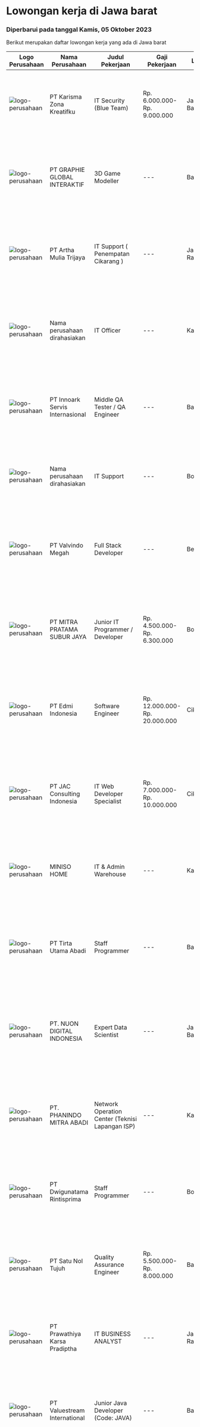 
  # Lowongan kerja di Jawa barat

  ### Diperbarui pada tanggal Kamis, 05 Oktober 2023

  Berikut merupakan daftar lowongan kerja yang ada di Jawa barat

  |Logo Perusahaan | Nama Perusahaan | Judul Pekerjaan | Gaji Pekerjaan | Lokasi | Deskripsi | Tanggal diunggah | Pranala |
  | -------------- | --------------- | --------------- | --------- | --------- | -------------- | ------- | ----------- |
  |![logo-perusahaan](https://image-service-cdn.seek.com.au/abe5211582a45d2a5ec8c5dca55caec4b4806ad1/ee4dce1061f3f616224767ad58cb2fc751b8d2dc)|PT Karisma Zona Kreatifku|IT Security (Blue Team)|Rp. 6.000.000-Rp. 9.000.000|Jawa Barat|Job Description:- Assist and support client on how to use Pensieve’s cyber security software Help client if they encounter trouble Troubleshoot and...|Rabu, 04 Oktober 2023|https://www.jobstreet.co.id/id/job/it-security-blue-team-4487874?token=0~abe7e9f3-91fe-4acc-8212-58adc1cc2078&sectionRank=1&jobId=jobstreet-id-job-4487874|
|![logo-perusahaan](https://image-service-cdn.seek.com.au/4cf2a680e40684f2c1e45f1d04725525a26ebc67/ee4dce1061f3f616224767ad58cb2fc751b8d2dc)|PT GRAPHIE GLOBAL INTERAKTIF|3D Game Modeller|---|Bali|Job Responsibilities: Creating 3D Model character for game Smoothing a 3D file Editing 3D File UV Unwrap texturing Humanoid Rigging Required Software...|Selasa, 03 Oktober 2023|https://www.jobstreet.co.id/id/job/3d-game-modeller-4486438?token=0~abe7e9f3-91fe-4acc-8212-58adc1cc2078&sectionRank=2&jobId=jobstreet-id-job-4486438|
|![logo-perusahaan](https://image-service-cdn.seek.com.au/2abf327a93a1e5299bef2229675477630a636588/ee4dce1061f3f616224767ad58cb2fc751b8d2dc)|PT Artha Mulia Trijaya|IT Support ( Penempatan Cikarang )|---|Jakarta Raya|Kualifikasi : Mempunyai Kendaraan (Motor) Sendiri Mampu Bekerja Dalam Work Under Pressure &amp; Bekerja Dalam Target Jujur, Bertanggung Jawab, Tepat...|Kamis, 05 Oktober 2023|https://www.jobstreet.co.id/id/job/it-support-penempatan-cikarang-4489277?token=0~abe7e9f3-91fe-4acc-8212-58adc1cc2078&sectionRank=3&jobId=jobstreet-id-job-4489277|
|![logo-perusahaan](https://i.ibb.co/sqvTCh9/112815900-stock-vector-no-image-available-icon-flat-vector.webp)|Nama perusahaan dirahasiakan|IT Officer|---|Karawang|Requirement : Candidate must possess at least a Bachelor’s degree in Computer Science, Informatics or Engineering; Able to speak English is a must;...|Rabu, 04 Oktober 2023|https://www.jobstreet.co.id/id/job/it-officer-4488776?token=0~abe7e9f3-91fe-4acc-8212-58adc1cc2078&sectionRank=4&jobId=jobstreet-id-job-4488776|
|![logo-perusahaan](https://image-service-cdn.seek.com.au/5f8b109dba2d1bd12e0f98858b63c67a0c0b684e/ee4dce1061f3f616224767ad58cb2fc751b8d2dc)|PT Innoark Servis Internasional|Middle QA Tester / QA Engineer|---|Bandung|What will you be doing?  Developing Test Strategies, Test Plans, and Test Cases  Maintaining and enhancing a QA process and adhering to it Testing,...|Rabu, 04 Oktober 2023|https://www.jobstreet.co.id/id/job/middle-qa-tester-qa-engineer-4487966?token=0~abe7e9f3-91fe-4acc-8212-58adc1cc2078&sectionRank=5&jobId=jobstreet-id-job-4487966|
|![logo-perusahaan](https://i.ibb.co/sqvTCh9/112815900-stock-vector-no-image-available-icon-flat-vector.webp)|Nama perusahaan dirahasiakan|IT Support|---|Bogor|Responsibilities : Responsible for supporting &amp; Maintain user. First level IT support, troubleshooting, investigation issues. Analyze &amp;...|Rabu, 04 Oktober 2023|https://www.jobstreet.co.id/id/job/it-support-4487924?token=0~abe7e9f3-91fe-4acc-8212-58adc1cc2078&sectionRank=6&jobId=jobstreet-id-job-4487924|
|![logo-perusahaan](https://image-service-cdn.seek.com.au/70d6b7fd5fce0dbf23d54220e71f847b1585a684/ee4dce1061f3f616224767ad58cb2fc751b8d2dc)|PT Valvindo Megah|Full Stack Developer|---|Bekasi|Requirement: Strong with Golang, Python, NodeTs programming Understand Domain Driven Design Experience with mobile application (Android, react-native)...|Rabu, 04 Oktober 2023|https://www.jobstreet.co.id/id/job/full-stack-developer-4488102?token=0~abe7e9f3-91fe-4acc-8212-58adc1cc2078&sectionRank=7&jobId=jobstreet-id-job-4488102|
|![logo-perusahaan](https://image-service-cdn.seek.com.au/74d3f0844bd6e3fd0304299ccee088d78effe887/ee4dce1061f3f616224767ad58cb2fc751b8d2dc)|PT MITRA PRATAMA SUBUR JAYA|Junior IT Programmer / Developer|Rp. 4.500.000-Rp. 6.300.000|Bogor|Deskripsi pekerjaan Memahami pemrograman object OOP Menguasai bahasa pemograman PHP atau .NET Memahami konsep dasar networking Familiar dengan...|Rabu, 04 Oktober 2023|https://www.jobstreet.co.id/id/job/junior-it-programmer-developer-4488866?token=0~abe7e9f3-91fe-4acc-8212-58adc1cc2078&sectionRank=8&jobId=jobstreet-id-job-4488866|
|![logo-perusahaan](https://image-service-cdn.seek.com.au/e5146e3ca6a9fb317c40c24c615e654dfa5c7a2c/ee4dce1061f3f616224767ad58cb2fc751b8d2dc)|PT Edmi Indonesia|Software Engineer|Rp. 12.000.000-Rp. 20.000.000|Cikarang|Key Responsibilities: Develop high-quality software solutions using C#, .Net Core, Blazor, Angular, and MSSQL. Collaborate with cross-functional teams...|Senin, 02 Oktober 2023|https://www.jobstreet.co.id/id/job/software-engineer-4485875?token=0~abe7e9f3-91fe-4acc-8212-58adc1cc2078&sectionRank=9&jobId=jobstreet-id-job-4485875|
|![logo-perusahaan](https://image-service-cdn.seek.com.au/c49efa36d49a08578313ebbd6244ed4f2892598a/ee4dce1061f3f616224767ad58cb2fc751b8d2dc)|PT JAC Consulting Indonesia|IT Web Developer Specialist|Rp. 7.000.000-Rp. 10.000.000|Cikarang|Key Responsibilities: Collaborate with cross-functional teams to gather and analyze requirements. Design and develop responsive web applications using...|Rabu, 04 Oktober 2023|https://www.jobstreet.co.id/id/job/it-web-developer-specialist-4488847?token=0~abe7e9f3-91fe-4acc-8212-58adc1cc2078&sectionRank=10&jobId=jobstreet-id-job-4488847|
|![logo-perusahaan](https://image-service-cdn.seek.com.au/5015c923643205f40e04b1320d3ca96f060ce030/ee4dce1061f3f616224767ad58cb2fc751b8d2dc)|MINISO HOME|IT & Admin Warehouse|---|Karawang|Job Descriptions : Responsible for the user operation support of the company information system (SAP, POS, OA.) to ensure system stability and...|Selasa, 03 Oktober 2023|https://www.jobstreet.co.id/id/job/it-admin-warehouse-4487608?token=0~abe7e9f3-91fe-4acc-8212-58adc1cc2078&sectionRank=11&jobId=jobstreet-id-job-4487608|
|![logo-perusahaan](https://image-service-cdn.seek.com.au/1b6398925b090e75154e64e00c0423c8d3fbf96b/ee4dce1061f3f616224767ad58cb2fc751b8d2dc)|PT Tirta Utama Abadi|Staff Programmer|---|Bandung|Kualifikasi :- Usia maksimal 30 tahun- Pendidikan minimal D3/S1 Ilmu Komputer / Informatika, GPA 2,75- Berpengalaman sebagai programmer minimal 2...|Rabu, 04 Oktober 2023|https://www.jobstreet.co.id/id/job/staff-programmer-4488925?token=0~abe7e9f3-91fe-4acc-8212-58adc1cc2078&sectionRank=12&jobId=jobstreet-id-job-4488925|
|![logo-perusahaan](https://image-service-cdn.seek.com.au/632d71a634efb9c715c4215c395013e5f407ac42/ee4dce1061f3f616224767ad58cb2fc751b8d2dc)|PT. NUON DIGITAL INDONESIA|Expert Data Scientist|---|Jawa Barat|Tanggung Jawab Utama: Menganalisis data dengan menggunakan teknik-teknik analisis statistik dan machine learning untuk mengidentifikasi tren, pola,...|Rabu, 04 Oktober 2023|https://www.jobstreet.co.id/id/job/expert-data-scientist-4489067?token=0~abe7e9f3-91fe-4acc-8212-58adc1cc2078&sectionRank=13&jobId=jobstreet-id-job-4489067|
|![logo-perusahaan](https://image-service-cdn.seek.com.au/3915765229cd0415cf9b69f0745294d046975efa/ee4dce1061f3f616224767ad58cb2fc751b8d2dc)|PT. PHANINDO MITRA ABADI|Network Operation Center (Teknisi Lapangan ISP)|---|Karawang|Description : Tidak takut ketinggian Pendidikan min SMA/SMK sederajat teknik komputer Pendidikan D3 lulusan komputer dan jaringan Pengalaman min 1 thn...|Selasa, 03 Oktober 2023|https://www.jobstreet.co.id/id/job/network-operation-center-teknisi-lapangan-isp-4486426?token=0~abe7e9f3-91fe-4acc-8212-58adc1cc2078&sectionRank=14&jobId=jobstreet-id-job-4486426|
|![logo-perusahaan](https://image-service-cdn.seek.com.au/93ecdf5a0f7d10927a38ce2692aee131e78c0eb2/ee4dce1061f3f616224767ad58cb2fc751b8d2dc)|PT Dwigunatama Rintisprima|Staff Programmer|---|Bogor|Tugas &amp; tanggung jawab: Memastikan aplikasi internal Perusahaan berjalan dengan baik. Melakukan troubleshooting dan upgrade aplikasi bila...|Senin, 02 Oktober 2023|https://www.jobstreet.co.id/id/job/staff-programmer-4485798?token=0~abe7e9f3-91fe-4acc-8212-58adc1cc2078&sectionRank=15&jobId=jobstreet-id-job-4485798|
|![logo-perusahaan](https://image-service-cdn.seek.com.au/ac1f0f1c4b4771705887f5d7ceecbff51026a492/ee4dce1061f3f616224767ad58cb2fc751b8d2dc)|PT Satu Nol Tujuh|Quality Assurance Engineer|Rp. 5.500.000-Rp. 8.000.000|Bandung|Requirements:Good English skillGood programming skillAble to speak Japanese is more preferableWilling to learn JapaneseMust have fighting spiritHard...|Selasa, 03 Oktober 2023|https://www.jobstreet.co.id/id/job/quality-assurance-engineer-4487689?token=0~abe7e9f3-91fe-4acc-8212-58adc1cc2078&sectionRank=16&jobId=jobstreet-id-job-4487689|
|![logo-perusahaan](https://image-service-cdn.seek.com.au/6c429ef17e064ec21f637a2a07c14b7b78a74501/ee4dce1061f3f616224767ad58cb2fc751b8d2dc)|PT Prawathiya Karsa Pradiptha|IT BUSINESS ANALYST|---|Jakarta Raya|Gathering requirement from user / client Create Mock Up Design (Ex. Using Ms Visio, et cetera) Create flowchart of system (Ex. Using Ms. Visio, et...|Senin, 02 Oktober 2023|https://www.jobstreet.co.id/id/job/it-business-analyst-4485708?token=0~abe7e9f3-91fe-4acc-8212-58adc1cc2078&sectionRank=17&jobId=jobstreet-id-job-4485708|
|![logo-perusahaan](https://image-service-cdn.seek.com.au/c0c35cbfd85fffea43b57a41e9979d957b2ed5bd/ee4dce1061f3f616224767ad58cb2fc751b8d2dc)|PT Valuestream International|Junior Java Developer (Code: JAVA)|---|Bandung|Requirements:  Candidate must possess Diploma/Bachelor’s Degree in Computer Science Fresh graduate are welcome to apply Good knowledge &amp;...|Senin, 02 Oktober 2023|https://www.jobstreet.co.id/id/job/junior-java-developer-code%3A-java-4486062?token=0~abe7e9f3-91fe-4acc-8212-58adc1cc2078&sectionRank=18&jobId=jobstreet-id-job-4486062|
|![logo-perusahaan](https://image-service-cdn.seek.com.au/fad0264ccde3866145fe252574937f85533c4031/ee4dce1061f3f616224767ad58cb2fc751b8d2dc)|PT Astra Visteon Indonesia|Process Automation Engineer|---|Bogor|Job Descriptions : As a process Automation Engineer, you will work with other department to understand their goals and processes Following the defined...|Senin, 02 Oktober 2023|https://www.jobstreet.co.id/id/job/process-automation-engineer-4485422?token=0~abe7e9f3-91fe-4acc-8212-58adc1cc2078&sectionRank=19&jobId=jobstreet-id-job-4485422|
|![logo-perusahaan](https://image-service-cdn.seek.com.au/961432dbd4f6f598e568bbe95a11411dce0703c4/ee4dce1061f3f616224767ad58cb2fc751b8d2dc)|Geekseat|Fullstack Developer|---|Denpasar|As a Full Stack (Java) Developer you will be responsible for designing, building, maintaining, testing, and debugging our applications technology. You...|Senin, 02 Oktober 2023|https://www.jobstreet.co.id/id/job/fullstack-developer-4485791?token=0~abe7e9f3-91fe-4acc-8212-58adc1cc2078&sectionRank=20&jobId=jobstreet-id-job-4485791|
|![logo-perusahaan](https://image-service-cdn.seek.com.au/6d97a4ffe0f325e8e84b260a2064eead4009eff7/ee4dce1061f3f616224767ad58cb2fc751b8d2dc)|PT Kode Inovasi Teknologi (CODR)|QA Automation Intern|---|Jakarta Raya|Job Description: Write test scripts to automate complex test cases and scenarios for web and/or mobile applications Implement strategy for quality...|Jumat, 29 September 2023|https://www.jobstreet.co.id/id/job/qa-automation-intern-4484164?token=0~abe7e9f3-91fe-4acc-8212-58adc1cc2078&sectionRank=21&jobId=jobstreet-id-job-4484164|
|![logo-perusahaan](https://image-service-cdn.seek.com.au/2f7c413b703b68da573e70fa60abb2dd0a6ab822/ee4dce1061f3f616224767ad58cb2fc751b8d2dc)|PT Yanmar Diesel Indonesia|IT Staff|---|Depok|Responsibilities Support users including YPD for all IT related technical issues (network connection, internet, video conference, PC, Printer, new PC...|Rabu, 27 September 2023|https://www.jobstreet.co.id/id/job/it-staff-4482621?token=0~abe7e9f3-91fe-4acc-8212-58adc1cc2078&sectionRank=22&jobId=jobstreet-id-job-4482621|
|![logo-perusahaan](https://image-service-cdn.seek.com.au/ba0898ce4539c7172bf405ee05ff9d5cba14c6a1/ee4dce1061f3f616224767ad58cb2fc751b8d2dc)|PT Prokemas Adhikari Kreasi|IT Programmer|---|Cikarang|Uraian Pekerjaan Melakukan pengembangan application system / reporting system serta memastikan sesuai dengan kebutuhan perusahaan Membuat dan...|Sabtu, 30 September 2023|https://www.jobstreet.co.id/id/job/it-programmer-4484574?token=0~abe7e9f3-91fe-4acc-8212-58adc1cc2078&sectionRank=23&jobId=jobstreet-id-job-4484574|
|![logo-perusahaan](https://image-service-cdn.seek.com.au/5dd9cc767fa4eab9dbf1deb441e1a67386c9f7ed/ee4dce1061f3f616224767ad58cb2fc751b8d2dc)|PT Bhakti Idola Tama|IT Support (Jakarta & Karawang)|---|Jakarta Barat|Persyaratan: Pendidikan minimal D1 Informatika Fresh Graduate atau berpengalam 1 tahun lebih diutamakan Suatu nilai plus bila menguasai konfigurasi...|Selasa, 26 September 2023|https://www.jobstreet.co.id/id/job/it-support-jakarta-karawang-4480645?token=0~abe7e9f3-91fe-4acc-8212-58adc1cc2078&sectionRank=24&jobId=jobstreet-id-job-4480645|
|![logo-perusahaan](https://image-service-cdn.seek.com.au/b856bb87e424c0355811d1ec12dfa2e3e2c88257/ee4dce1061f3f616224767ad58cb2fc751b8d2dc)|PT System Engineering Integrator Indonesia|IT PROGRAMMER ENGINEER STAFF|---|Cikarang|Create application programs application and information technology according to customer requirements. Control projects master and sub schedules for...|Rabu, 27 September 2023|https://www.jobstreet.co.id/id/job/it-programmer-engineer-staff-4482418?token=0~abe7e9f3-91fe-4acc-8212-58adc1cc2078&sectionRank=25&jobId=jobstreet-id-job-4482418|
|![logo-perusahaan](https://image-service-cdn.seek.com.au/4cc5b4edd8a09fb41741a122f57ee79a81b9a89e/ee4dce1061f3f616224767ad58cb2fc751b8d2dc)|PT Lintas Media Danawa|FULLSTACK DEVELOPER (PHP LARAVEL)|---|Depok|Persyaratan: HTML, JavaScript, CSS, PHP, Laravel Memiliki skill komunikasi yang baik Experience dengan pembuatan API Experience dengan database...|Senin, 02 Oktober 2023|https://www.jobstreet.co.id/id/job/fullstack-developer-php-laravel-4485356?token=0~abe7e9f3-91fe-4acc-8212-58adc1cc2078&sectionRank=26&jobId=jobstreet-id-job-4485356|
|![logo-perusahaan](https://image-service-cdn.seek.com.au/c2d8f9b713c307e07806d07578d6ee8da6303558/ee4dce1061f3f616224767ad58cb2fc751b8d2dc)|PT Baosteel Indonesia Steel Service Center|IT STAFF|---|Jawa Barat|Position Summary :Responsible for the procurement of goods and services that support all operational activities of the office and maintain the...|Senin, 25 September 2023|https://www.jobstreet.co.id/id/job/it-staff-4480278?token=0~abe7e9f3-91fe-4acc-8212-58adc1cc2078&sectionRank=27&jobId=jobstreet-id-job-4480278|
|![logo-perusahaan](https://image-service-cdn.seek.com.au/f715d3e393651de2fe5a9214d72612dd30f629b2/ee4dce1061f3f616224767ad58cb2fc751b8d2dc)|PT Intersolusi Teknologi Asia|Technical Writer|Rp. 4.000.000-Rp. 5.500.000|Bandung|Responsibilities : Work with internal team to understand product documentation requirements. Deliver strong documents that fulfil company standards....|Jumat, 29 September 2023|https://www.jobstreet.co.id/id/job/technical-writer-4484426?token=0~abe7e9f3-91fe-4acc-8212-58adc1cc2078&sectionRank=28&jobId=jobstreet-id-job-4484426|
|![logo-perusahaan](https://image-service-cdn.seek.com.au/21170e8954ab3844928031fcd4db8ddeee87bfda/ee4dce1061f3f616224767ad58cb2fc751b8d2dc)|Smartek Sistem|Technical Lead|---|Bandung|Description:Kami sedang mencari seorang Technical Manager yang akan menjadi inisiator dan eksekutor dalam menghadirkan solusi teknis yang inovatif dan...|Jumat, 29 September 2023|https://www.jobstreet.co.id/id/job/technical-lead-4483987?token=0~abe7e9f3-91fe-4acc-8212-58adc1cc2078&sectionRank=29&jobId=jobstreet-id-job-4483987|
|![logo-perusahaan](https://image-service-cdn.seek.com.au/6c429ef17e064ec21f637a2a07c14b7b78a74501/ee4dce1061f3f616224767ad58cb2fc751b8d2dc)|PT Prawathiya Karsa Pradiptha|ORACLE DEVELOPER|---|Jakarta Raya|Qualification : Candidate must possess at least a Diploma Informatics Management, Informatics Technology, or equivalent Maximum 35 years old Familiar...|Senin, 02 Oktober 2023|https://www.jobstreet.co.id/id/job/oracle-developer-4485704?token=0~abe7e9f3-91fe-4acc-8212-58adc1cc2078&sectionRank=30&jobId=jobstreet-id-job-4485704|


  [Kembali ke daftar lowongan kerja 🔙](../README.md#daftar-lowongan-kerja)
  